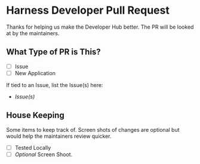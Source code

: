 # Harness Developer Pull Request
Thanks for helping us make the Developer Hub better. The PR will be looked at
by the maintainers. 

## What Type of PR is This?

- [ ] Issue
- [ ] New Application

If tied to an Issue, list the Issue(s) here:

* *Issue(s)*

## House Keeping
Some items to keep track of. Screen shots of changes are optional but would help the maintainers review quicker. 

- [ ] Tested Locally
- [ ] *Optional* Screen Shoot. 
